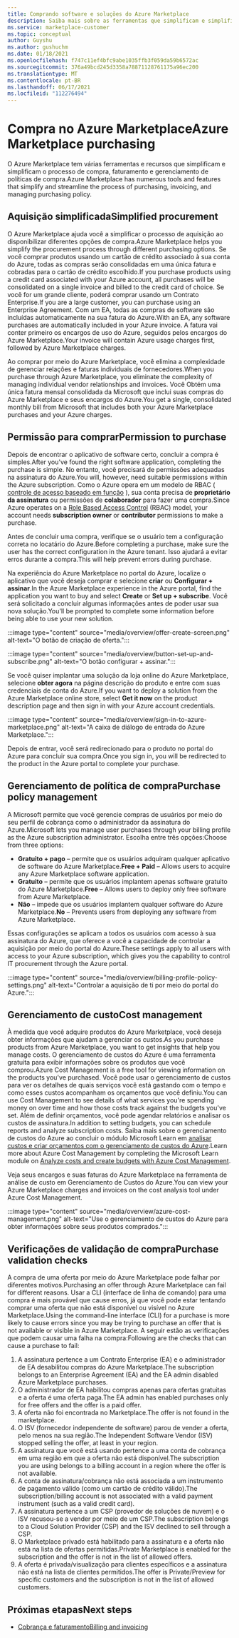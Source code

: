```yaml
---
title: Comprando software e soluções do Azure Marketplace
description: Saiba mais sobre as ferramentas que simplificam e simplificam as compras e o gerenciamento de software no Azure Marketplace.
ms.service: marketplace-customer
ms.topic: conceptual
author: Guyshu
ms.author: gushuchm
ms.date: 01/18/2021
ms.openlocfilehash: f747c11ef4bfc9abe1035ffb3f059da59b6572ac
ms.sourcegitcommit: 376a49bcd245d3358a78871128761175a96ec200
ms.translationtype: MT
ms.contentlocale: pt-BR
ms.lasthandoff: 06/17/2021
ms.locfileid: "112276494"
---
```

# <a name="azure-marketplace-purchasing"></a><span data-ttu-id="959bd-103">Compra no Azure Marketplace</span><span class="sxs-lookup"><span data-stu-id="959bd-103">Azure Marketplace purchasing</span></span>

<span data-ttu-id="959bd-104">O Azure Marketplace tem várias ferramentas e recursos que simplificam e simplificam o processo de compra, faturamento e gerenciamento de políticas de compra.</span><span class="sxs-lookup"><span data-stu-id="959bd-104">Azure Marketplace has numerous tools and features that simplify and streamline the process of purchasing, invoicing, and managing purchasing policy.</span></span>

## <a name="simplified-procurement"></a><span data-ttu-id="959bd-105">Aquisição simplificada</span><span class="sxs-lookup"><span data-stu-id="959bd-105">Simplified procurement</span></span>

<span data-ttu-id="959bd-106">O Azure Marketplace ajuda você a simplificar o processo de aquisição ao disponibilizar diferentes opções de compra.</span><span class="sxs-lookup"><span data-stu-id="959bd-106">Azure Marketplace helps you simplify the procurement process through different purchasing options.</span></span> <span data-ttu-id="959bd-107">Se você comprar produtos usando um cartão de crédito associado à sua conta do Azure, todas as compras serão consolidadas em uma única fatura e cobradas para o cartão de crédito escolhido.</span><span class="sxs-lookup"><span data-stu-id="959bd-107">If you purchase products using a credit card associated with your Azure account, all purchases will be consolidated on a single invoice and billed to the credit card of choice.</span></span> <span data-ttu-id="959bd-108">Se você for um grande cliente, poderá comprar usando um Contrato Enterprise.</span><span class="sxs-lookup"><span data-stu-id="959bd-108">If you are a large customer, you can purchase using an Enterprise Agreement.</span></span> <span data-ttu-id="959bd-109">Com um EA, todas as compras de software são incluídas automaticamente na sua fatura do Azure.</span><span class="sxs-lookup"><span data-stu-id="959bd-109">With an EA, any software purchases are automatically included in your Azure invoice.</span></span> <span data-ttu-id="959bd-110">A fatura vai conter primeiro os encargos de uso do Azure, seguidos pelos encargos do Azure Marketplace.</span><span class="sxs-lookup"><span data-stu-id="959bd-110">Your invoice will contain Azure usage charges first, followed by Azure Marketplace charges.</span></span>

<span data-ttu-id="959bd-111">Ao comprar por meio do Azure Marketplace, você elimina a complexidade de gerenciar relações e faturas individuais de fornecedores.</span><span class="sxs-lookup"><span data-stu-id="959bd-111">When you purchase through Azure Marketplace, you eliminate the complexity of managing individual vendor relationships and invoices.</span></span> <span data-ttu-id="959bd-112">Você Obtém uma única fatura mensal consolidada da Microsoft que inclui suas compras do Azure Marketplace e seus encargos do Azure.</span><span class="sxs-lookup"><span data-stu-id="959bd-112">You get a single, consolidated monthly bill from Microsoft that includes both your Azure Marketplace purchases and your Azure charges.</span></span>

## <a name="permission-to-purchase"></a><span data-ttu-id="959bd-113">Permissão para comprar</span><span class="sxs-lookup"><span data-stu-id="959bd-113">Permission to purchase</span></span>

<span data-ttu-id="959bd-114">Depois de encontrar o aplicativo de software certo, concluir a compra é simples.</span><span class="sxs-lookup"><span data-stu-id="959bd-114">After you've found the right software application, completing the purchase is simple.</span></span> <span data-ttu-id="959bd-115">No entanto, você precisará de permissões adequadas na assinatura do Azure.</span><span class="sxs-lookup"><span data-stu-id="959bd-115">You will, however, need suitable permissions within the Azure subscription.</span></span> <span data-ttu-id="959bd-116">Como o Azure opera em um modelo de RBAC ( [controle de acesso baseado em função](/azure/role-based-access-control/overview) ), sua conta precisa de **proprietário da assinatura** ou permissões de **colaborador** para fazer uma compra.</span><span class="sxs-lookup"><span data-stu-id="959bd-116">Since Azure operates on a [Role Based Access Control](/azure/role-based-access-control/overview) (RBAC) model, your account needs **subscription owner** or **contributor** permissions to make a purchase.</span></span>

<span data-ttu-id="959bd-117">Antes de concluir uma compra, verifique se o usuário tem a configuração correta no locatário do Azure.</span><span class="sxs-lookup"><span data-stu-id="959bd-117">Before completing a purchase, make sure the user has the correct configuration in the Azure tenant.</span></span> <span data-ttu-id="959bd-118">Isso ajudará a evitar erros durante a compra.</span><span class="sxs-lookup"><span data-stu-id="959bd-118">This will help prevent errors during purchase.</span></span>

<span data-ttu-id="959bd-119">Na experiência do Azure Marketplace no portal do Azure, localize o aplicativo que você deseja comprar e selecione **criar** ou **Configurar + assinar**.</span><span class="sxs-lookup"><span data-stu-id="959bd-119">In the Azure Marketplace experience in the Azure portal, find the application you want to buy and select **Create** or **Set up + subscribe**.</span></span> <span data-ttu-id="959bd-120">Você será solicitado a concluir algumas informações antes de poder usar sua nova solução.</span><span class="sxs-lookup"><span data-stu-id="959bd-120">You'll be prompted to complete some information before being able to use your new solution.</span></span>

:::image type="content" source="media/overview/offer-create-screen.png" alt-text="O botão de criação de oferta.":::

:::image type="content" source="media/overview/button-set-up-and-subscribe.png" alt-text="O botão configurar + assinar.":::

<span data-ttu-id="959bd-123">Se você quiser implantar uma solução da loja online do Azure Marketplace, selecione **obter agora** na página descrição do produto e entre com suas credenciais de conta do Azure.</span><span class="sxs-lookup"><span data-stu-id="959bd-123">If you want to deploy a solution from the Azure Marketplace online store, select **Get it now** on the product description page and then sign in with your Azure account credentials.</span></span>

:::image type="content" source="media/overview/sign-in-to-azure-marketplace.png" alt-text="A caixa de diálogo de entrada do Azure Marketplace.":::

<span data-ttu-id="959bd-125">Depois de entrar, você será redirecionado para o produto no portal do Azure para concluir sua compra.</span><span class="sxs-lookup"><span data-stu-id="959bd-125">Once you sign in, you will be redirected to the product in the Azure portal to complete your purchase.</span></span>

## <a name="purchase-policy-management"></a><span data-ttu-id="959bd-126">Gerenciamento de política de compra</span><span class="sxs-lookup"><span data-stu-id="959bd-126">Purchase policy management</span></span>

<span data-ttu-id="959bd-127">A Microsoft permite que você gerencie compras de usuários por meio do seu perfil de cobrança como o administrador da assinatura do Azure.</span><span class="sxs-lookup"><span data-stu-id="959bd-127">Microsoft lets you manage user purchases through your billing profile as the Azure subscription administrator.</span></span> <span data-ttu-id="959bd-128">Escolha entre três opções:</span><span class="sxs-lookup"><span data-stu-id="959bd-128">Choose from three options:</span></span>

- <span data-ttu-id="959bd-129">**Gratuito + pago** – permite que os usuários adquiram qualquer aplicativo de software do Azure Marketplace.</span><span class="sxs-lookup"><span data-stu-id="959bd-129">**Free + Paid** – Allows users to acquire any Azure Marketplace software application.</span></span>
- <span data-ttu-id="959bd-130">**Gratuito** – permite que os usuários implantem apenas software gratuito do Azure Marketplace.</span><span class="sxs-lookup"><span data-stu-id="959bd-130">**Free** – Allows users to deploy only free software from Azure Marketplace.</span></span>
- <span data-ttu-id="959bd-131">**Não** – impede que os usuários implantem qualquer software do Azure Marketplace.</span><span class="sxs-lookup"><span data-stu-id="959bd-131">**No** – Prevents users from deploying any software from Azure Marketplace.</span></span>

<span data-ttu-id="959bd-132">Essas configurações se aplicam a todos os usuários com acesso à sua assinatura do Azure, que oferece a você a capacidade de controlar a aquisição por meio do portal do Azure.</span><span class="sxs-lookup"><span data-stu-id="959bd-132">These settings apply to all users with access to your Azure subscription, which gives you the capability to control IT procurement through the Azure portal.</span></span>

:::image type="content" source="media/overview/billing-profile-policy-settings.png" alt-text="Controlar a aquisição de ti por meio do portal do Azure.":::

## <a name="cost-management"></a><span data-ttu-id="959bd-134">Gerenciamento de custo</span><span class="sxs-lookup"><span data-stu-id="959bd-134">Cost management</span></span>

<span data-ttu-id="959bd-135">À medida que você adquire produtos do Azure Marketplace, você deseja obter informações que ajudam a gerenciar os custos.</span><span class="sxs-lookup"><span data-stu-id="959bd-135">As you purchase products from Azure Marketplace, you want to get insights that help you manage costs.</span></span> <span data-ttu-id="959bd-136">O gerenciamento de custos do Azure é uma ferramenta gratuita para exibir informações sobre os produtos que você comprou.</span><span class="sxs-lookup"><span data-stu-id="959bd-136">Azure Cost Management is a free tool for viewing information on the products you've purchased.</span></span> <span data-ttu-id="959bd-137">Você pode usar o gerenciamento de custos para ver os detalhes de quais serviços você está gastando com o tempo e como esses custos acompanham os orçamentos que você definiu.</span><span class="sxs-lookup"><span data-stu-id="959bd-137">You can use Cost Management to see details of what services you're spending money on over time and how those costs track against the budgets you've set.</span></span> <span data-ttu-id="959bd-138">Além de definir orçamentos, você pode agendar relatórios e analisar os custos de assinatura.</span><span class="sxs-lookup"><span data-stu-id="959bd-138">In addition to setting budgets, you can schedule reports and analyze subscription costs.</span></span> <span data-ttu-id="959bd-139">Saiba mais sobre o gerenciamento de custos do Azure ao concluir o módulo Microsoft Learn em [analisar custos e criar orçamentos com o gerenciamento de custos do Azure](/learn/modules/analyze-costs-create-budgets-azure-cost-management/).</span><span class="sxs-lookup"><span data-stu-id="959bd-139">Learn more about Azure Cost Management by completing the Microsoft Learn module on [Analyze costs and create budgets with Azure Cost Management](/learn/modules/analyze-costs-create-budgets-azure-cost-management/).</span></span>

<span data-ttu-id="959bd-140">Veja seus encargos e suas faturas do Azure Marketplace na ferramenta de análise de custo em Gerenciamento de Custos do Azure.</span><span class="sxs-lookup"><span data-stu-id="959bd-140">You can view your Azure Marketplace charges and invoices on the cost analysis tool under Azure Cost Management.</span></span>

:::image type="content" source="media/overview/azure-cost-management.png" alt-text="Use o gerenciamento de custos do Azure para obter informações sobre seus produtos comprados.":::

## <a name="purchase-validation-checks"></a><span data-ttu-id="959bd-142">Verificações de validação de compra</span><span class="sxs-lookup"><span data-stu-id="959bd-142">Purchase validation checks</span></span>

<span data-ttu-id="959bd-143">A compra de uma oferta por meio do Azure Marketplace pode falhar por diferentes motivos.</span><span class="sxs-lookup"><span data-stu-id="959bd-143">Purchasing an offer through Azure Marketplace can fail for different reasons.</span></span> <span data-ttu-id="959bd-144">Usar a CLI (interface de linha de comando) para uma compra é mais provável que cause erros, já que você pode estar tentando comprar uma oferta que não está disponível ou visível no Azure Marketplace.</span><span class="sxs-lookup"><span data-stu-id="959bd-144">Using the command-line interface (CLI) for a purchase is more likely to cause errors since you may be trying to purchase an offer that is not available or visible in Azure Marketplace.</span></span> <span data-ttu-id="959bd-145">A seguir estão as verificações que podem causar uma falha na compra:</span><span class="sxs-lookup"><span data-stu-id="959bd-145">Following are the checks that can cause a purchase to fail:</span></span>

1. <span data-ttu-id="959bd-146">A assinatura pertence a um Contrato Enterprise (EA) e o administrador de EA desabilitou compras do Azure Marketplace.</span><span class="sxs-lookup"><span data-stu-id="959bd-146">The subscription belongs to an Enterprise Agreement (EA) and the EA admin disabled Azure Marketplace purchases.</span></span>
1. <span data-ttu-id="959bd-147">O administrador de EA habilitou compras apenas para ofertas gratuitas e a oferta é uma oferta paga.</span><span class="sxs-lookup"><span data-stu-id="959bd-147">The EA admin has enabled purchases only for free offers and the offer is a paid offer.</span></span>
1. <span data-ttu-id="959bd-148">A oferta não foi encontrada no Marketplace.</span><span class="sxs-lookup"><span data-stu-id="959bd-148">The offer is not found in the marketplace.</span></span>
1. <span data-ttu-id="959bd-149">O ISV (fornecedor independente de software) parou de vender a oferta, pelo menos na sua região.</span><span class="sxs-lookup"><span data-stu-id="959bd-149">The Independent Software Vendor (ISV) stopped selling the offer, at least in your region.</span></span>
1. <span data-ttu-id="959bd-150">A assinatura que você está usando pertence a uma conta de cobrança em uma região em que a oferta não está disponível.</span><span class="sxs-lookup"><span data-stu-id="959bd-150">The subscription you are using belongs to a billing account in a region where the offer is not available.</span></span>
1. <span data-ttu-id="959bd-151">A conta de assinatura/cobrança não está associada a um instrumento de pagamento válido (como um cartão de crédito válido).</span><span class="sxs-lookup"><span data-stu-id="959bd-151">The subscription/billing account is not associated with a valid payment instrument (such as a valid credit card).</span></span>
1. <span data-ttu-id="959bd-152">A assinatura pertence a um CSP (provedor de soluções de nuvem) e o ISV recusou-se a vender por meio de um CSP.</span><span class="sxs-lookup"><span data-stu-id="959bd-152">The subscription belongs to a Cloud Solution Provider (CSP) and the ISV declined to sell through a CSP.</span></span>
1. <span data-ttu-id="959bd-153">O Marketplace privado está habilitado para a assinatura e a oferta não está na lista de ofertas permitidas.</span><span class="sxs-lookup"><span data-stu-id="959bd-153">Private Marketplace is enabled for the subscription and the offer is not in the list of allowed offers.</span></span>
1. <span data-ttu-id="959bd-154">A oferta é privada/visualização para clientes específicos e a assinatura não está na lista de clientes permitidos.</span><span class="sxs-lookup"><span data-stu-id="959bd-154">The offer is Private/Preview for specific customers and the subscription is not in the list of allowed customers.</span></span>

## <a name="next-steps"></a><span data-ttu-id="959bd-155">Próximas etapas</span><span class="sxs-lookup"><span data-stu-id="959bd-155">Next steps</span></span>

- [<span data-ttu-id="959bd-156">Cobrança e faturamento</span><span class="sxs-lookup"><span data-stu-id="959bd-156">Billing and invoicing</span></span>](billing-invoicing.md)